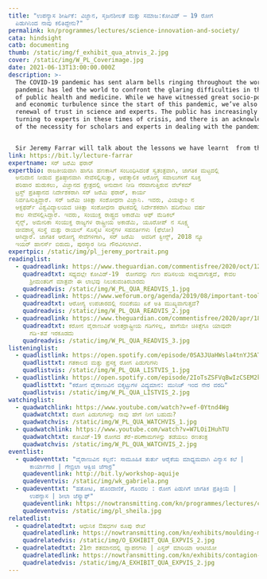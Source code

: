 ```yaml
---
title: "ಉಪನ್ಯಾಸ ಶೀರ್ಷಿಕೆ: ವಿಜ್ಞಾನ, ಸೃಜನಶೀಲತೆ ಮತ್ತು ಸಮಾಜ:ಕೋವಿಡ್‌ – 19 ರೋಗ
  ಪಿಡುಗಿನಿಂದ ನಾವು ಕಲಿತಿದ್ದೇನು?"
permalink: kn/programmes/lectures/science-innovation-and-society/
cata: hindsight
catb: documenting
thumb: /static/img/f_exhibit_qua_atnvis_2.jpg
cover: /static/img/W_PL_Coverimage.jpg
date: 2021-06-13T13:00:00.000Z
description: >-
  The COVID-19 pandemic has sent alarm bells ringing throughout the world. This
  pandemic has led the world to confront the glaring difficulties in the realm
  of public health and medicine. While we have witnessed great socio-political
  and economic turbulence since the start of this pandemic, we’ve also seen a
  renewal of trust in science and experts. The public has increasingly been
  turning to experts in these times of crisis, and there is an acknowledgement
  of the necessity for scholars and experts in dealing with the pandemic. 


  Sir Jeremy Farrar will talk about the lessons we have learnt  from the Covid-19 pandemic, and the ways in which the role of medicine and healthcare are conceptualized anew in society.
link: https://bit.ly/lecture-farrar
expertname: ಸರ್‌ ಜರೆಮಿ ಫರಾರ್‌
expertbio: ರಾಜಕೀಯವಾಗಿ ಹಾಗೂ ಹಣಕಾಸಿಗೆ ಸಂಬಂಧಿಸಿದಂತೆ ಸ್ವತಂತ್ರವಾಗಿ, ಜಾಗತಿಕ ಮಟ್ಟದಲ್ಲಿ
  ಅನುದಾನ ನೀಡುವ ಪ್ರತಿಷ್ಠಾನವಾಗಿ ಸೇವೆಸಲ್ಲಿಸುತ್ತಾ, ಆಪತ್ಕಾಲಿಕ ಆರೋಗ್ಯ ಸವಾಲುಗಳಿಗೆ ಸೂಕ್ತ
  ಪರಿಹಾರ ಹುಡುಕಲು, ವಿಜ್ಞಾನದ ಕ್ಷೇತ್ರದಲ್ಲಿ ಅನುದಾನ ನೀಡಿ ನೆರವಾಗುತ್ತಿರುವ ವೆಲ್‌ಕಮ್‌
  ಟ್ರಸ್ಟ್‌ ಪ್ರತಿಷ್ಠಾನದ ನಿರ್ದೇಶಕರಾಗಿ ಸರ್‌ ಜರೆಮಿ ಫರಾರ್‌, ಕಾರ್ಯ
  ನಿರ್ವಹಿಸುತ್ತಿದ್ದಾರೆ.‌ ಸರ್‌ ಜರೆಮಿ ಚಿಕಿತ್ಸಾ ಸಂಶೋಧನಾ ವಿಜ್ಞಾನಿ. ಇವರು, ವಿಯಟ್ನಾಂ ನ
  ಆಕ್ಸಫರ್ಡ್‌ ವಿಶ್ವವಿದ್ಯಾಲಯದ ಚಿಕಿತ್ಸಾ ಸಂಶೋಧನಾ ಘಟಕದಲ್ಲಿ ನಿರ್ದೇಶಕರಾಗಿ ಹದಿನೆಂಟು ವರ್ಷ
  ಕಾಲ ಸೇವೆಸಲ್ಲಿಸಿದ್ದಾರೆ. ಇವರು, ಸಂಯುಕ್ತ ರಾಷ್ಟ್ರದ ಅಕಾಡೆಮಿ ಆಫ್‌ ಮೆಡಿಕಲ್‌
  ಸೈನ್ಸ್, ಅಮೇರಿಕಾ ಸಂಯುಕ್ತ ರಾಜ್ಯಗಳ ರಾಷ್ಟ್ರೀಯ ಅಕಾಡೆಮಿ, ಯೂರೋಪ್‌ ನ ಸೂಕ್ಷ್ಮ
  ಜೀವಶಾಸ್ತ್ರ ಸಂಸ್ಥೆ ಮತ್ತು ರಾಯಲ್‌ ಸೊಸೈಟಿ ಸಂಸ್ಥೆಗಳ ಸಹವರ್ತಿಗಳು (ಫೆಲೋ)
  ಆಗಿದ್ದಾರೆ. ಜಾಗತಿಕ ಆರೋಗ್ಯ ಸೇವೆಗಳಿಗಾಗಿ, ಸರ್‌ ಜರೆಮಿ  ಅವರಿಗೆ ಕ್ವೀನ್ಸ್‌, 2018 ನ್ಯೂ
  ಇಯರ್‌ ಹಾನರ್ಸ್‌ ಬಿರುದು, ಪುರಸ್ಕಾರ ನೀಡಿ ಗೌರವಿಸಲಾಗಿದೆ.
expertpic: /static/img/pl_jeremy_portrait.png
readinglist:
  - quadreadlink: https://www.theguardian.com/commentisfree/2020/oct/12/covid-19-treatable-vaccines-treatments
    quadreadtxt: ಸಧ್ಯದಲ್ಲೇ ‌ಕೋವಿಡ್-19‌  ರೋಗವನ್ನು ಗುಣ ಪಡಿಸಲಯ ಸಾಧ್ಯವಾಗುತ್ತದೆ, ಕೇವಲ
      ಶ್ರೀಮಂತರಿಗೆ ಮಾತ್ರವೇ ಈ ಲಾಭವು ನಿಲುಕುವಂತಿರಬಾರದು
    quadreadvis: /static/img/W_PL_QUA_READVIS_1.jpg
  - quadreadlink: https://www.weforum.org/agenda/2019/08/important-tool-in-healthcare-is-trust-vaccines-africa/
    quadreadtxt: ಆರೋಗ್ಯ ಉಪಚಾರದಲ್ಲಿ ನಂಬಿಕೆಯು ಏಕೆ ಅತಿ ಮುಖ್ಯವಾಗುತ್ತದೆ?
    quadreadvis: /static/img/W_PL_QUA_READVIS_2.jpg
  - quadreadlink: https://www.theguardian.com/commentisfree/2020/apr/18/coronavirus-knows-no-international-borders-neither-must-its-eventual-cure
    quadreadtxt: ಕರೋನ ವೈರಾಣುವಿಕೆ ಅಂತರ್ರಾಷ್ಟ್ರೀಯ ಗಡಿಗಳಿಲ್ಲ, ಹಾಗೆಯೇ ಚಿಕಿತ್ಸೆಗೂ ಯಾವುದೇ
      ಗಡಿ-ತಡೆ ಇರಕೂಡದು
    quadreadvis: /static/img/W_PL_QUA_READVIS_3.jpg
listeninglist:
  - quadlistlink: https://open.spotify.com/episode/0SA3JUaHWsla4tnYJSATJV
    quadlisttxt: ಗತಕಾಲದ ಮತ್ತು ಪ್ರಸಕ್ತ ರೋಗ ಪಿಡುಗುಗಳು
    quadlistvis: /static/img/W_PL_QUA_LISTVIS_1.jpg
  - quadlistlink: https://open.spotify.com/episode/2IoTsZSFVqBwIzCSEM2k4o
    quadlisttxt: "ಕರೋನ ವೈರಾಣುವಿನ ಬಿಕ್ಕಟ್ಟುಗಳ ವಿದ್ಯಮಾನ: ಮುನಿಚ್‌ ಇಂದ ನೇರ ವರದಿ"
    quadlistvis: /static/img/W_PL_QUA_LISTVIS_2.jpg
watchinglist:
  - quadwatchlink: https://www.youtube.com/watch?v=ef-0Ytnd4Wg
    quadwatchtxt: ರೋಗ ಪಿಡುಗುಗಳನ್ನು ನಾವು ಹೇಗೆ ನೀಗ ಬಹುದು?
    quadwatchvis: /static/img/W_PL_QUA_WATCHVIS_1.jpg
  - quadwatchlink: https://www.youtube.com/watch?v=W7LOiIHuhTU
    quadwatchtxt: ಕೋವಿಡ್-19‌ ರೋಗದ ತೆರೆ-ಪರಿಣಾಮಗಳನ್ನು ತಡೆಯಲು ರಣತಂತ್ರ
    quadwatchvis: /static/img/W_PL_QUA_WATCHVIS_2.jpg
eventlist:
  - quadeventtxt: "ವೈರಾಣುವಿನ ಕಲ್ಪನೆ: ಸಾಮೂಹಿಕ ತುರ್ತು ಆರೈಕೆಯ ಮಾಧ್ಯಮವಾಗಿ ವಿನ್ಯಾಸ ಕಲೆ |
      ಕಾರ್ಯಾಗಾರ | ಗೇಬ್ರಿಲಾ ಆಕ್ವಿಜಿ ಜೆಗಾರ್ರ"
    quadeventlink: http://bit.ly/workshop-aquije
    quadeventvis: /static/img/wk_gabriela.png
  - quadeventtxt: "ಹತೋಟಿ, ಹೊಂದಾಣಿಕೆ, ಗೊಂದಲ : ರೋಗ ಪಿಡುಗಿಗೆ ಜಾಗತಿಕ ಪ್ರತಿಕ್ರಿಯೆ |
      ಉಪನ್ಯಾಸ | ಶೀಲಾ ಜೆಸ್ನ್ನಾಫ್‌"
    quadeventlink: https://nowtransmitting.com/kn/programmes/lectures/control-consensus-chaos/
    quadeventvis: /static/img/pl_sheila.jpg
relatedlist:
  - quadrelatedtxt: ಆಧುನಿಕ ಔಷಧಗಳ ರೂಪು ರೇಖೆ
    quadrelatedlink: https://nowtransmitting.com/kn/exhibits/moulding-modern-medicine/
    quadrelatedvis: /static/img/O_EXHIBIT_QUA_EXPVIS_2.jpg
  - quadrelatedtxt: 21ನೇ ಶತಮಾನದಲ್ಲಿ ವ್ಯಾಪನಗಳು | ಎಸ್ತರ್‌ ಮಾರಿಯಾ ಆಂಟಿಯೋ
    quadrelatedlink: https://nowtransmitting.com/kn/exhibits/contagion-21st-century/
    quadrelatedvis: /static/img/A_EXHIBIT_QUA_EXPVIS_2.jpg
---
```

